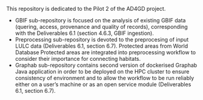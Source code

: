 This repository is dedicated to the Pilot 2 of the AD4GD project. <br />
- GBIF sub-repository is focused on the analysis of existing GBIF data (quering, access, provenance and quality of records), corresponding with the Deliverables 6.1 (section 4.6.3, GBIF ingestion). <br />
- Preprocessing sub-repository is devoted to the preprocesing of input LULC data (Deliverables 6.1, section 6.7). Protected areas from World Database Protected areas are integrated into preprocessing workflow to consider their importance for connecting habitats. <br />
- Graphab sub-repository contains second version of dockerised Graphab Java application in order to be deployed on the HPC cluster to ensure consistency of environment and to allow the workflow to be run reliably either on a user’s machine or as an open service module (Deliverables 6.1, section 6.7). <br />
